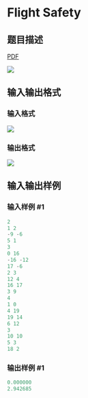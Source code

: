 # Flight Safety

## 题目描述

[problemUrl]: https://uva.onlinejudge.org/index.php?option=com_onlinejudge&Itemid=8&category=243&page=show_problem&problem=3281

[PDF](https://uva.onlinejudge.org/external/121/p12129.pdf)

![](https://cdn.luogu.com.cn/upload/vjudge_pic/UVA12129/99cf25a1601af481ac84975d49cd848167e1f7ec.png)

## 输入输出格式

### 输入格式

![](https://cdn.luogu.com.cn/upload/vjudge_pic/UVA12129/08dcb3d4c4dcfdebee3ab8363e8485ada014c24e.png)

### 输出格式

![](https://cdn.luogu.com.cn/upload/vjudge_pic/UVA12129/0f4e24f47216cff50f56b826b9efa36ff7504d6a.png)

## 输入输出样例

### 输入样例 #1

```cpp
2
1 2
-9 -6
5 1
3
0 16
-16 -12
17 -6
2 3
12 4
16 17
3 9
4
1 0
4 19
19 14
6 12
3
10 10
5 3
18 2
```


### 输出样例 #1

```cpp
0.000000
2.942685
```


